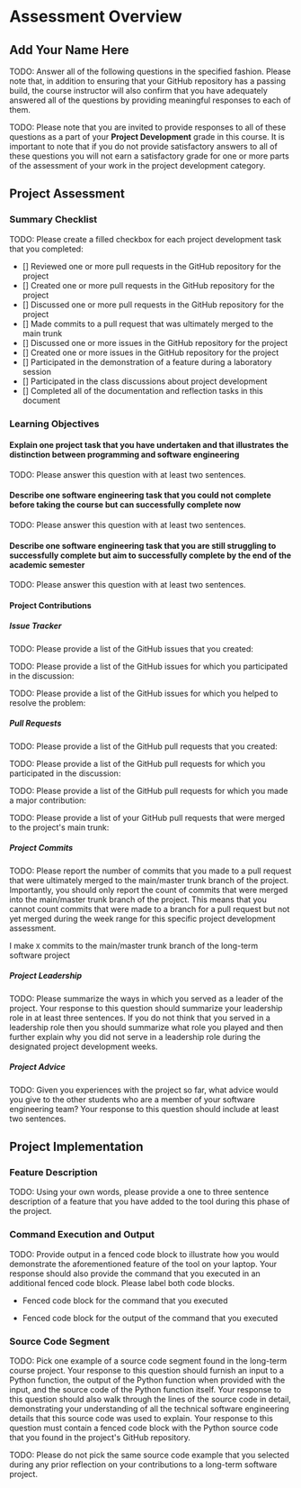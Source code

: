 # Assessment Overview

## Add Your Name Here

TODO: Answer all of the following questions in the specified fashion. Please
note that, in addition to ensuring that your GitHub repository has a passing
build, the course instructor will also confirm that you have adequately answered
all of the questions by providing meaningful responses to each of them.

TODO: Please note that you are invited to provide responses to all of these
questions as a part of your **Project Development** grade in this course.
It is important to note that if you do not provide satisfactory answers to all
of these questions you will not earn a satisfactory grade for one or more parts
of the assessment of your work in the project development category.

## Project Assessment

### Summary Checklist

TODO: Please create a filled checkbox for each project development task that you completed:

- [] Reviewed one or more pull requests in the GitHub repository for the project
- [] Created one or more pull requests in the GitHub repository for the project
- [] Discussed one or more pull requests in the GitHub repository for the project
- [] Made commits to a pull request that was ultimately merged to the main trunk
- [] Discussed one or more issues in the GitHub repository for the project
- [] Created one or more issues in the GitHub repository for the project
- [] Participated in the demonstration of a feature during a laboratory session
- [] Participated in the class discussions about project development
- [] Completed all of the documentation and reflection tasks in this document

### Learning Objectives

#### Explain one project task that you have undertaken and that illustrates the distinction between programming and software engineering

TODO: Please answer this question with at least two sentences.

#### Describe one software engineering task that you could not complete before taking the course but can successfully complete now

TODO: Please answer this question with at least two sentences.

#### Describe one software engineering task that you are still struggling to successfully complete but aim to successfully complete by the end of the academic semester

TODO: Please answer this question with at least two sentences.

#### Project Contributions

##### Issue Tracker

TODO: Please provide a list of the GitHub issues that you created:

TODO: Please provide a list of the GitHub issues for which you participated in the discussion:

TODO: Please provide a list of the GitHub issues for which you helped to resolve the problem:

##### Pull Requests

TODO: Please provide a list of the GitHub pull requests that you created:

TODO: Please provide a list of the GitHub pull requests for which you participated in the discussion:

TODO: Please provide a list of the GitHub pull requests for which you made a major contribution:

TODO: Please provide a list of your GitHub pull requests that were merged to the project's main trunk:

##### Project Commits

TODO: Please report the number of commits that you made to a pull request that
were ultimately merged to the main/master trunk branch of the project.
Importantly, you should only report the count of commits that were merged into
the main/master trunk branch of the project. This means that you cannot count
commits that were made to a branch for a pull request but not yet merged during
the week range for this specific project development assessment.

I make `X` commits to the main/master trunk branch of the long-term software project

##### Project Leadership

TODO: Please summarize the ways in which you served as a leader of the project.
Your response to this question should summarize your leadership role in at least
three sentences. If you do not think that you served in a leadership role then
you should summarize what role you played and then further explain why you did
not serve in a leadership role during the designated project development weeks.

##### Project Advice

TODO: Given you experiences with the project so far, what advice would you give
to the other students who are a member of your software engineering team? Your
response to this question should include at least two sentences.

## Project Implementation

### Feature Description

TODO: Using your own words, please provide a one to three sentence description
of a feature that you have added to the tool during this phase of the project.

### Command Execution and Output

TODO: Provide output in a fenced code block to illustrate how you would
demonstrate the aforementioned feature of the tool on your laptop. Your
response should also provide the command that you executed in an additional
fenced code block. Please label both code blocks.

- Fenced code block for the command that you executed

- Fenced code block for the output of the command that you executed

### Source Code Segment

TODO: Pick one example of a source code segment found in the long-term course project.
Your response to this question should furnish an input to a Python function, the
output of the Python function when provided with the input, and the source code
of the Python function itself. Your response to this question should also walk
through the lines of the source code in detail, demonstrating your understanding
of all the technical software engineering details that this source code was used
to explain. Your response to this question must contain a fenced code block with
the Python source code that you found in the project's GitHub repository.

TODO: Please do not pick the same source code example that you selected during
any prior reflection on your contributions to a long-term software project.
